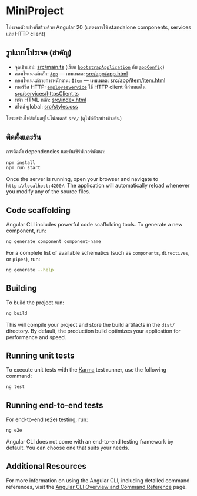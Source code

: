 # MiniProject

โปรเจคตัวอย่างที่สร้างด้วย Angular 20 (แสดงการใช้ standalone components, services และ HTTP client)

## รูปแบบโปรเจค (สำคัญ)
- จุดเข้าแอป: [src/main.ts](src/main.ts) (เรียก [`bootstrapApplication`](src/main.ts) กับ [`appConfig`](src/app/app.config.ts))
- คอมโพเนนต์หลัก: [`App`](src/app/app.ts) — เทมเพลต: [src/app/app.html](src/app/app.html)
- คอมโพเนนต์รายการพนักงาน: [`Item`](src/app/item/item.ts) — เทมเพลต: [src/app/item/item.html](src/app/item/item.html)
- เซอร์วิส HTTP: [`employeeService`](src/services/employee.service.ts) ใช้ HTTP client ที่กำหนดใน [src/services/httpsClient.ts](src/services/httpsClient.ts)
- หน้า HTML หลัก: [src/index.html](src/index.html)
- สไตล์ global: [src/styles.css](src/styles.css)

โครงสร้างไฟล์เต็มอยู่ในโฟลเดอร์ `src/` (ดูไฟล์ตัวอย่างข้างต้น)

## ติดตั้งและรัน
การติดตั้ง dependencies และรันเซิร์ฟเวอร์พัฒนา:
```sh
npm install
npm run start
```

Once the server is running, open your browser and navigate to `http://localhost:4200/`. The application will automatically reload whenever you modify any of the source files.

## Code scaffolding

Angular CLI includes powerful code scaffolding tools. To generate a new component, run:

```bash
ng generate component component-name
```

For a complete list of available schematics (such as `components`, `directives`, or `pipes`), run:

```bash
ng generate --help
```

## Building

To build the project run:

```bash
ng build
```

This will compile your project and store the build artifacts in the `dist/` directory. By default, the production build optimizes your application for performance and speed.

## Running unit tests

To execute unit tests with the [Karma](https://karma-runner.github.io) test runner, use the following command:

```bash
ng test
```

## Running end-to-end tests

For end-to-end (e2e) testing, run:

```bash
ng e2e
```

Angular CLI does not come with an end-to-end testing framework by default. You can choose one that suits your needs.

## Additional Resources

For more information on using the Angular CLI, including detailed command references, visit the [Angular CLI Overview and Command Reference](https://angular.dev/tools/cli) page.
